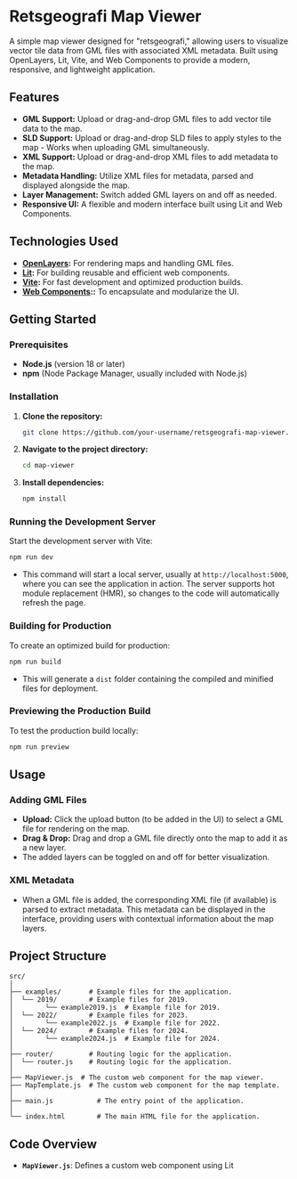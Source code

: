 
# Retsgeografi Map Viewer

A simple map viewer designed for "retsgeografi," allowing users to visualize vector tile data from GML files with associated XML metadata. Built using OpenLayers, Lit, Vite, and Web Components to provide a modern, responsive, and lightweight application.

## Features

- **GML Support:** Upload or drag-and-drop GML files to add vector tile data to the map.
- **SLD Support:** Upload or drag-and-drop SLD files to apply styles to the map - Works when uploading GML simultaneously.
- **XML Support:** Upload or drag-and-drop XML files to add metadata to the map.
- **Metadata Handling:** Utilize XML files for metadata, parsed and displayed alongside the map.
- **Layer Management:** Switch added GML layers on and off as needed.
- **Responsive UI:** A flexible and modern interface built using Lit and Web Components.

## Technologies Used

- **[OpenLayers](https://openlayers.org/):** For rendering maps and handling GML files.
- **[Lit](https://lit.dev/):** For building reusable and efficient web components.
- **[Vite](https://vitejs.dev/):** For fast development and optimized production builds.
- **[Web Components](https://developer.mozilla.org/en-US/docs/Web/Web_Components)::** To encapsulate and modularize the UI.

## Getting Started

### Prerequisites

- **Node.js** (version 18 or later)
- **npm** (Node Package Manager, usually included with Node.js)
 
### Installation

1. **Clone the repository:**
    ```bash
    git clone https://github.com/your-username/retsgeografi-map-viewer.git
    ```
2. **Navigate to the project directory:**
    ```bash
    cd map-viewer
    ```
3. **Install dependencies:**
    ```bash
    npm install
    ```

### Running the Development Server

Start the development server with Vite:
```bash
npm run dev
```
- This command will start a local server, usually at `http://localhost:5000`, where you can see the application in action. The server supports hot module replacement (HMR), so changes to the code will automatically refresh the page.

### Building for Production

To create an optimized build for production:
```bash
npm run build
```
- This will generate a `dist` folder containing the compiled and minified files for deployment.

### Previewing the Production Build

To test the production build locally:
```bash
npm run preview
```

## Usage

### Adding GML Files

- **Upload:** Click the upload button (to be added in the UI) to select a GML file for rendering on the map.
- **Drag & Drop:** Drag and drop a GML file directly onto the map to add it as a new layer.
- The added layers can be toggled on and off for better visualization.

### XML Metadata

- When a GML file is added, the corresponding XML file (if available) is parsed to extract metadata. This metadata can be displayed in the interface, providing users with contextual information about the map layers.

## Project Structure

```plaintext
src/
│
├── examples/       # Example files for the application.
│  └── 2019/        # Example files for 2019.
│        └── example2019.js  # Example file for 2019.
│  └── 2022/        # Example files for 2023.
│        └── example2022.js  # Example file for 2022.
│  └── 2024/        # Example files for 2024.
│        └── example2024.js  # Example file for 2024.
│
├── router/         # Routing logic for the application.
│  └── router.js    # Routing logic for the application.
│
├── MapViewer.js  # The custom web component for the map viewer.
├── MapTemplate.js  # The custom web component for the map template.
│
├── main.js           # The entry point of the application.
│
└── index.html        # The main HTML file for the application.
```

## Code Overview

- **`MapViewer.js`**: Defines a custom web component using Lit
